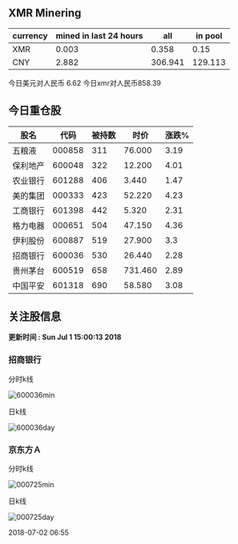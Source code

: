 ## XMR Minering

|currency|mined in last 24 hours|all|in pool|
|---|---|---|---|
|XMR|0.003|0.358|0.15|
|CNY|2.882|306.941|129.113|

今日美元对人民币 6.62	今日xmr对人民币858.39


## 今日重仓股 

|股名|代码|被持数|时价|涨跌%|
|---|---|---|---|---|
|五粮液|000858|311|76.000|3.19|
|保利地产|600048|322|12.200|4.01|
|农业银行|601288|406|3.440|1.47|
|美的集团|000333|423|52.220|4.23|
|工商银行|601398|442|5.320|2.31|
|格力电器|000651|504|47.150|4.36|
|伊利股份|600887|519|27.900|3.3|
|招商银行|600036|530|26.440|2.28|
|贵州茅台|600519|658|731.460|2.89|
|中国平安|601318|690|58.580|3.08|

## 关注股信息
**更新时间 : Sun Jul  1 15:00:13 2018**
### 招商银行 
分时k线

![600036min](http://image.sinajs.cn/newchart/min/n/sh600036.gif)

日k线

![600036day](http://image.sinajs.cn/newchart/daily/n/sh600036.gif)

### 京东方Ａ 
分时k线

![000725min](http://image.sinajs.cn/newchart/min/n/sz000725.gif)

日k线

![000725day](http://image.sinajs.cn/newchart/daily/n/sz000725.gif)

2018-07-02 06:55